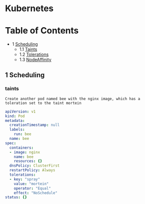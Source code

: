 # Kubernetes

# Table of Contents

- 1 [Scheduling](#Scheduling)
    - 1.1 [Taints](#taints)
    - 1.2 [Tolerations](#tolerations)
    - 1.3 [NodeAffinity](#nodeaffinity)
 

## 1 Scheduling
### taints

```
Create another pod named bee with the nginx image, which has a toleration set to the taint mortein
```
```yaml
apiVersion: v1
kind: Pod
metadata:
  creationTimestamp: null
  labels:
    run: bee
  name: bee
spec:
  containers:
  - image: nginx
    name: bee
    resources: {}
  dnsPolicy: ClusterFirst
  restartPolicy: Always
  tolerations:
  - key: "spray"
    value: "mortein"
    operator: "Equal"
    effect: "NoSchedule"
status: {}
```

